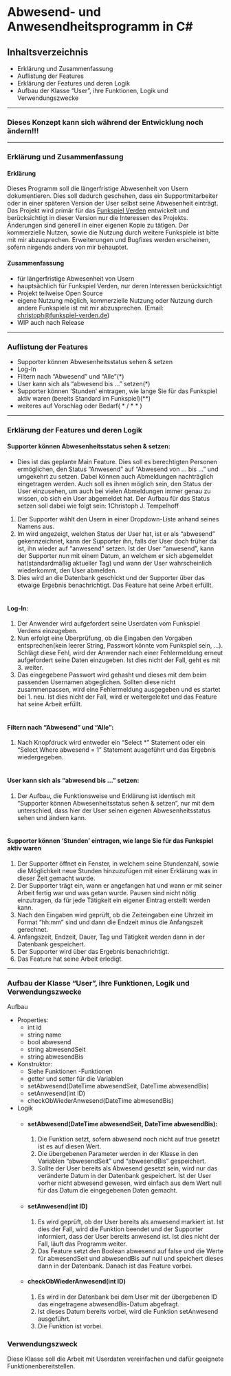 # Abwesend- und Anwesendheitsprogramm in C#
## Inhaltsverzeichnis
- Erklärung und Zusammenfassung
- Auflistung der Features
- Erklärung der Features und deren Logik
- Aufbau der Klasse “User”, ihre Funktionen, Logik und Verwendungszwecke 
---
### Dieses Konzept kann sich während der Entwicklung noch ändern!!!
---
### Erklärung und Zusammenfassung
#### Erklärung <br>
Dieses Programm soll die längerfristige Abwesenheit von Usern dokumentieren. Dies soll
dadurch geschehen, dass ein Supportmitarbeiter oder in einer späteren Version der User
selbst seine Abwesenheit einträgt. Das Projekt wird primär für das [Funkspiel Verden](https://funkspiel-verden.de/)
entwickelt und berücksichtigt in dieser Version nur die Interessen des Projekts. Änderungen
sind generell in einer eigenen Kopie zu tätigen. Der kommerzielle Nutzen, sowie die Nutzung
durch weitere Funkspiele ist bitte mit mir abzusprechen. Erweiterungen und Bugfixes werden
erscheinen, sofern nirgends anders von mir behauptet.
#### Zusammenfassung
- für längerfristige Abwesenheit von Usern
- hauptsächlich für Funkspiel Verden, nur deren Interessen berücksichtigt
- Projekt teilweise Open Source
- eigene Nutzung möglich, kommerzielle Nutzung oder Nutzung durch andere Funkspiele ist mit mir abzusprechen. (Email: christoph@funkspiel-verden.de)
- WIP auch nach Release
---
### Auflistung der Features
- Supporter können Abwesenheitsstatus sehen & setzen
- Log-In
- Filtern nach “Abwesend” und “Alle”(*)
- User kann sich als “abwesend bis …” setzen(*)
- Supporter können ‘Stunden’ eintragen, wie lange Sie für das Funkspiel aktiv waren (bereits Standard im Funkspiel)(**)
- weiteres auf Vorschlag oder Bedarf( * / * * )
---
### Erklärung der Features und deren Logik
#### Supporter können Abwesenheitsstatus sehen & setzen:
* Dies ist das geplante Main Feature. Dies soll es berechtigten Personen
ermöglichen, den Status “Anwesend” auf “Abwesend von … bis …” und
umgekehrt zu setzen. Dabei können auch Abmeldungen nachträglich
eingetragen werden. Auch soll es ihnen möglich sein, den Status der User
einzusehen, um auch bei vielen Abmeldungen immer genau zu wissen, ob
sich ein User abgemeldet hat.
Der Aufbau für das Status setzen soll dabei wie folgt sein:
1Christoph J. Tempelhoff
1. Der Supporter wählt den Usern in einer Dropdown-Liste anhand seines
Namens aus.
2. Im wird angezeigt, welchen Status der User hat, ist er als “abwesend”
gekennzeichnet, kann der Supporter ihn, falls der User doch früher da ist, ihn
wieder auf “anwesend” setzen. Ist der User “anwesend”, kann der Supporter
nun mit einem Datum, an welchem er sich abgemeldet hat(standardmäßig
aktueller Tag) und wann der User wahrscheinlich wiederkommt, den User
abmelden.
3. Dies wird an die Datenbank geschickt und der Supporter über das etwaige
Ergebnis benachrichtigt. Das Feature hat seine Arbeit erfüllt.
<br><br>
#### Log-In:
1. Der Anwender wird aufgefordert seine Userdaten vom Funkspiel Verdens
einzugeben.
2. Nun erfolgt eine Überprüfung, ob die Eingaben den Vorgaben
entsprechen(kein leerer String, Passwort könnte vom Funkspiel sein, ...).
Schlägt diese Fehl, wird der Anwender nach einer Fehlermeldung erneut
aufgefordert seine Daten einzugeben. Ist dies nicht der Fall, geht es mit 3.
weiter.
3. Das eingegebene Passwort wird gehasht und dieses mit dem beim
passenden Usernamen abgeglichen. Sollten diese nicht zusammenpassen,
wird eine Fehlermeldung ausgegeben und es startet bei 1. neu. Ist dies nicht
der Fall, wird er weitergeleitet und das Feature hat seine Arbeit erfüllt.
<br><br>
#### Filtern nach “Abwesend” und “Alle”:
1. Nach Knopfdruck wird entweder ein “Select *” Statement oder ein “Select
Where abwesend = 1” Statement ausgeführt und das Ergebnis
wiedergegeben.
<br><br>
#### User kann sich als “abwesend bis …” setzen:
1. Der Aufbau, die Funktionsweise und Erklärung ist identisch mit “Supporter
können Abwesenheitsstatus sehen & setzen”, nur mit dem unterschied, dass
hier der User seinen eigenen Abwesenheitsstatus sehen und ändern kann.
<br><br>
#### Supporter können ‘Stunden’ eintragen, wie lange Sie für das Funkspiel aktiv waren
1. Der Supporter öffnet ein Fenster, in welchem seine Stundenzahl, sowie die
Möglichkeit neue Stunden hinzuzufügen mit einer Erklärung was in dieser Zeit
gemacht wurde.
2. Der Supporter trägt ein, wann er angefangen hat und wann er mit seiner
Arbeit fertig war und was getan wurde. Pausen sind nicht nötig einzutragen,
da für jede Tätigkeit ein eigener Eintrag erstellt werden kann.
3. Nach den Eingaben wird geprüft, ob die Zeiteingaben eine Uhrzeit im Format
“hh:mm” sind und dann die Endzeit minus die Anfangszeit gerechnet.
4. Anfangszeit, Endzeit, Dauer, Tag und Tätigkeit werden dann in der Datenbank
gespeichert.
5. Der Supporter wird über das Ergebnis benachrichtigt.
6. Das Feature hat seine Arbeit erledigt.
---
### Aufbau der Klasse “User”, ihre Funktionen, Logik und Verwendungszwecke
Aufbau
- Properties:
  - int id
  - string name
  - bool abwesend
  - string abwesendSeit
  - string abwesendBis
- Konstruktor:
  - Siehe Funktionen
-Funktionen
  - getter und setter für die Variablen
  - setAbwesend(DateTime abwesendSeit, DateTime abwesendBis)
  - setAnwesend(int ID)
  - checkObWiederAnwesend(DateTime abwesendBis)
- Logik
  - #### setAbwesend(DateTime abwesendSeit, DateTime abwesendBis):
    1. Die Funktion setzt, sofern abwesend noch nicht auf true gesetzt ist es auf diesen Wert.
    2. Die übergebenen Parameter werden in der Klasse in den Variablen “abwesendSeit” und “abwesendBis” gespeichert.
    3. Sollte der User bereits als Abwesend gesetzt sein, wird nur das veränderte Datum in der Datenbank gespeichert. Ist der User vorher nicht abwesend gewesen, wird einfach aus dem Wert null für das Datum die eingegebenen Daten gemacht.
  - #### setAnwesend(int ID)
    1. Es wird geprüft, ob der User bereits als anwesend markiert ist. Ist dies der Fall, wird die Funktion beendet und der Supporter informiert, dass der User bereits anwesend ist. Ist dies nicht der Fall, läuft das Programm weiter.
    2. Das Feature setzt den Boolean abwesend auf false und die Werte für abwesendSeit und abwesendBis auf null und speichert dieses dann in der Datenbank. Danach ist das Feature vorbei.
  - #### checkObWiederAnwesend(int ID)
    1. Es wird in der Datenbank bei dem User mit der übergebenen ID das eingetragene abwesendBis-Datum abgefragt.
    2. Ist dieses Datum bereits vorbei, wird die Funktion setAnwesend ausgeführt.
    3. Die Funktion ist vorbei.

### Verwendungszweck
Diese Klasse soll die Arbeit mit Userdaten vereinfachen und dafür geeignete Funktionenbereitstellen.
